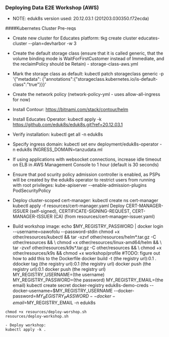 ### Deploying Data E2E Workshop (AWS)

- NOTE: eduk8s version used: 20.12.03.1 
(201203.030350.f72ecda)


####Kubernetes Cluster Pre-reqs
- Create new cluster for Educates platform: tkg create cluster educates-cluster --plan=devharbor -w 3

- Create the default storage class (ensure that it is called generic, that the volume binding mode is WaitForFirstCustomer instead of Immediate, and the reclaimPolicy should be Retain) - storage-class-aws.yml

- Mark the storage class as default: kubectl patch storageclass generic -p '{"metadata": {"annotations":{"storageclass.kubernetes.io/is-default-class":"true"}}}'

- Create the network policy (network-policy-yml - uses allow-all-ingress for now)

- Install Contour: https://bitnami.com/stack/contour/helm

- Install Educates Operator: kubectl apply -k https://github.com/eduk8s/eduk8s.git?ref=20.12.03.1

- Verify installation: kubectl get all -n eduk8s

- Specify ingress domain: kubectl set env deployment/eduk8s-operator -n eduk8s INGRESS_DOMAIN=tanzudata.ml

- If using applications with websocket connections, increase idle timeout on ELB in AWS Management Console to 1 hour (default is 30 seconds)

- Ensure that pod scurity policy admission controller is enabled, as PSPs will be created by the eduk8s operator to restrict users from running with root privileges:
kube-apiserver --enable-admission-plugins PodSecurityPolicy

- Deploy cluster-scoped cert-manager:
kubectl create ns cert-manager
kubectl apply -f resources/cert-manager.yaml
Deploy CERT-MANAGER-ISSUER  (self-signed), CERTIFICATE-SIGNING-REQUEST, CERT-MANAGER-ISSUER (CA) (from resources/cert-manager-issuer.yaml)
    
- Build workshop image:
echo $MY_REGISTRY_PASSWORD | docker login --username=oawofolu --password-stdin
chmod +x other/resources/kubectl &&
    tar -xzvf other/resources/helm*.tar.gz -C other/resources && \
    chmod +x other/resources/linux-amd64/helm && \
    tar -zvxf other/resources/k9s*.tar.gz -C other/resources && \
    chmod +x other/resources/k9s &&
    chmod +x workshop/profile #TODO: figure out how to add this to the Dockerfile
docker build -t (the registry url):0.1 .
ddocker tag (the registry url):0.1 (the registry url)
docker push (the registry url):0.1
docker push (the registry url)
MY_REGISTRY_USERNAME=(the username) MY_REGISTRY_PASSWORD=(the password) MY_REGISTRY_EMAIL=(the email) kubectl create secret docker-registry eduk8s-demo-creds --docker-username=$MY_REGISTRY_USERNAME --docker-password=$MY_REGISTRY_PASSWORD --docker-email=$MY_REGISTRY_EMAIL -n eduk8s

~~~~~~OR~~~~~~~~~~~~~~~~
chmod +x resources/deploy-worshop.sh
resources/deploy-workshop.sh

- Deploy workshop:
kubectl apply -k .

